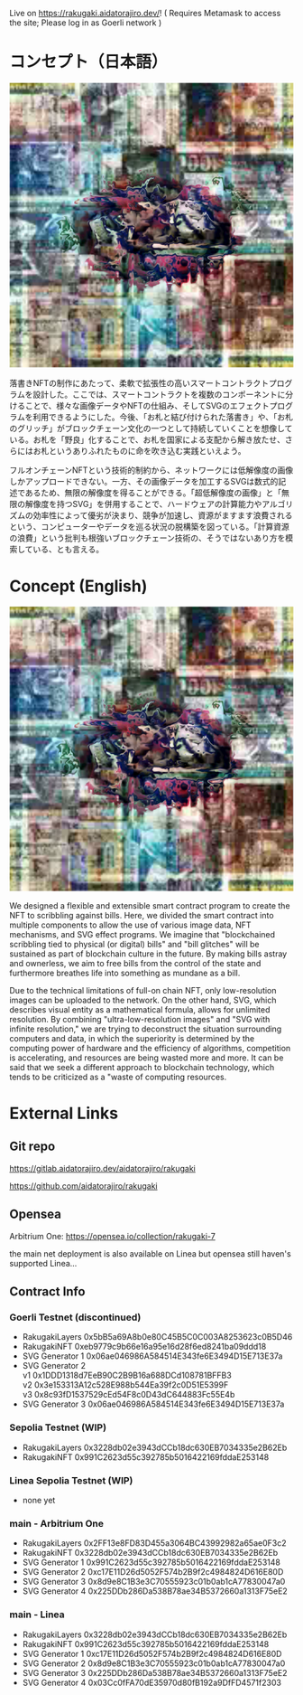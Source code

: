 Live on <https://rakugaki.aidatorajiro.dev/>! ( Requires Metamask to access the site; Please log in as Goerli network )

# コンセプト（日本語）

![落書きNFTの一例。様々な国の紙幣に落書きをしたデジタルアートが、NFTとしてイーサリアムのGoerliネットワークにアップロードされている。](./gensvg.svg)

落書きNFTの制作にあたって、柔軟で拡張性の高いスマートコントラクトプログラムを設計した。ここでは、スマートコントラクトを複数のコンポーネントに分けることで、様々な画像データやNFTの仕組み、そしてSVGのエフェクトプログラムを利用できるようにした。今後、「お札と結び付けられた落書き」や、「お札のグリッチ」がブロックチェーン文化の一つとして持続していくことを想像している。お札を「野良」化することで、お札を国家による支配から解き放たせ、さらにはお札というありふれたものに命を吹き込む実践といえよう。

フルオンチェーンNFTという技術的制約から、ネットワークには低解像度の画像しかアップロードできない。一方、その画像データを加工するSVGは数式的記述であるため、無限の解像度を得ることができる。「超低解像度の画像」と「無限の解像度を持つSVG」を併用することで、ハードウェアの計算能力やアルゴリズムの効率性によって優劣が決まり、競争が加速し、資源がますます浪費されるという、コンピューターやデータを巡る状況の脱構築を図っている。「計算資源の浪費」という批判も根強いブロックチェーン技術の、そうではないあり方を模索している、とも言える。

# Concept (English)

![Example of digital scribbling against various kind of bills, uploaded into Ethereum Goerli Network as an NFT.](./gensvg.svg)

We designed a flexible and extensible smart contract program to create the NFT to scribbling against bills. Here, we divided the smart contract into multiple components to allow the use of various image data, NFT mechanisms, and SVG effect programs. We imagine that "blockchained scribbling tied to physical (or digital) bills" and "bill glitches" will be sustained as part of blockchain culture in the future. By making bills astray and ownerless, we aim to free bills from the control of the state and furthermore breathes life into something as mundane as a bill.

Due to the technical limitations of full-on chain NFT, only low-resolution images can be uploaded to the network. On the other hand, SVG, which describes visual entity as a mathematical formula, allows for unlimited resolution. By combining "ultra-low-resolution images" and "SVG with infinite resolution," we are trying to deconstruct the situation surrounding computers and data, in which the superiority is determined by the computing power of hardware and the efficiency of algorithms, competition is accelerating, and resources are being wasted more and more. It can be said that we seek a different approach to blockchain technology, which tends to be criticized as a "waste of computing resources.

# External Links

## Git repo

https://gitlab.aidatorajiro.dev/aidatorajiro/rakugaki

https://github.com/aidatorajiro/rakugaki

## Opensea

Arbitrium One: <https://opensea.io/collection/rakugaki-7>

the main net deployment is also available on Linea but opensea still haven's supported Linea...

## Contract Info

### Goerli Testnet (discontinued)

- RakugakiLayers 0x5bB5a69A8b0e80C45B5C0C003A8253623c0B5D46
- RakugakiNFT 0xeb9779c9b66e16a95e16d28f6ed8241ba09ddd18
- SVG Generator 1 0x06ae046986A584514E343fe6E3494D15E713E37a
- SVG Generator 2  
  v1 0x1DDD1318d7EeB90C2B9B16a688DCd108781BFFB3  
  v2 0x3e153313A12c528E988b544Ea39f2c0D51E5399F  
  v3 0x8c93fD1537529cEd54F8c0D43dC644883Fc55E4b
- SVG Generator 3 0x06ae046986A584514E343fe6E3494D15E713E37a

### Sepolia Testnet (WIP)

- RakugakiLayers 0x3228db02e3943dCCb18dc630EB7034335e2B62Eb
- RakugakiNFT 0x991C2623d55c392785b5016422169fddaE253148

### Linea Sepolia Testnet (WIP)

- none yet

### main - Arbitrium One

- RakugakiLayers 0x2FF13e8FD83D455a3064BC43992982a65ae0F3c2
- RakugakiNFT 0x3228db02e3943dCCb18dc630EB7034335e2B62Eb
- SVG Generator 1 0x991C2623d55c392785b5016422169fddaE253148
- SVG Generator 2 0xc17E11D26d5052F574b2B9f2c4984824D616E80D
- SVG Generator 3 0x8d9e8C1B3e3C70555923c01b0ab1cA77830047a0
- SVG Generator 4 0x225DDb286Da538B78ae34B5372660a1313F75eE2

### main - Linea

- RakugakiLayers 0x3228db02e3943dCCb18dc630EB7034335e2B62Eb
- RakugakiNFT 0x991C2623d55c392785b5016422169fddaE253148
- SVG Generator 1 0xc17E11D26d5052F574b2B9f2c4984824D616E80D
- SVG Generator 2 0x8d9e8C1B3e3C70555923c01b0ab1cA77830047a0
- SVG Generator 3 0x225DDb286Da538B78ae34B5372660a1313F75eE2
- SVG Generator 4 0x03Cc0fFA70dE35970d80fB192a9DfFD4571f2303